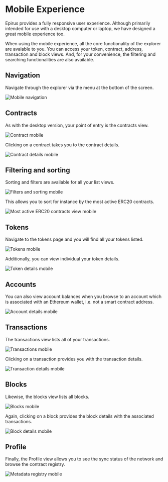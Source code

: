# Mobile Experience

Epirus provides a fully responsive user experience. Although primarily intended for use with a desktop computer or laptop, we have designed a great mobile experience too.

When using the mobile experience, all the core functionality of the explorer are avaiable to you. You can access your token, contract, address, transaction and block views. And, for your convenience, the filtering and searching functionalities are also available.

## Navigation

Navigate through the explorer via the menu at the bottom of the screen.

![Mobile navigation](img/mobile_navigation.png)

## Contracts

As with the desktop version, your point of entry is the contracts view.

![Contract mobile](img/contracts_mobile.png)

Clicking on a contract takes you to the contract details.

![Contract details mobile](img/contract_details_mobile.png)

## Filtering and sorting

Sorting and filters are available for all your list views.

![Filters and sorting mobile](img/filters_sorting_mobile.png)

This allows you to sort for instance by the most active ERC20 contracts.

![Most active ERC20 contracts view mobile](img/most_active_erc20_contracts_mobile.png)

## Tokens

Navigate to the tokens page and you will find all your tokens listed.

![Tokens mobile](img/tokens_mobile.png)

Additionally, you can view individual your token details.

![Token details mobile](img/token_details_mobile.png)

## Accounts

You can also view account balances  when you browse to an account which is associated with an Ethereum wallet, i.e. not a smart contract address.

![Account details mobile](img/account_details_mobile.png)

## Transactions

The transactions view lists all of your transactions.

![Transactions mobile](img/transactions_mobile.png)

Clicking on a transaction provides you with the transaction details.

![Transaction details mobile](img/transaction_details_mobile.png)

## Blocks

Likewise, the blocks view lists all blocks.

![Blocks mobile](img/blocks_mobile.png)

Again, clicking on a block provides the block details with the associated transactions.

![Block details mobile](img/block_details_mobile.png)

## Profile

Finally, the Profile view allows you to see the sync status of the network and browse the contract registry.

![Metadata registry mobile](img/metadata_registry_mobile.png)
